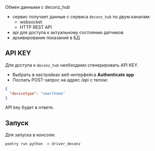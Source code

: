 Обмен данными с deconz_hub

- сервис получает данные с сервиса `deconz_hub` по двум каналам:
  - websocket
  - HTTP REST API
- api для доступа к актуальному состоянию датчиков
- архивирование показаний в БД

## API KEY

Для доступа к `deconz_hub` необходимо сгенерировать API KEY.

- Выбрать в настройках веб-интерфейса **Authenticate app**
- Послать POST-запрос на адрес /api с телом:

```json
{
  "devicetype": "smarthome"
}
```

API key будет в ответе.

## Запуск

Для запуска в консоли:

```sh
poetry run python -m driver_deconz
```
